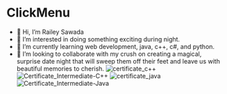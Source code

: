 # ClickMenu
- 👋 Hi, I’m Railey Sawada
- 👀 I’m interested in doing something exciting during night.
- 🌱 I’m currently learning web development, java, c++, c#, and python.
- 💞️ I’m looking to collaborate with my crush on creating a magical, surprise date night that will sweep them off their feet and leave us with beautiful memories to cherish.
![certificate_c++](https://github.com/RaileySawada/ClickMenu/assets/131561799/988d4913-482d-4bbf-be8f-5020cc1f024a)
![Certificate_Intermediate-C++](https://github.com/RaileySawada/ClickMenu/assets/131561799/3d443a4b-aa62-4007-a005-a56ba67f82ee)
![certificate_java](https://github.com/RaileySawada/ClickMenu/assets/131561799/23b8effe-adfa-4826-a12b-2772917fac67)
![Certificate_Intermediate-Java](https://github.com/RaileySawada/ClickMenu/assets/131561799/48d3cf3f-d26d-471a-8e14-faa1d7ef91ba)

